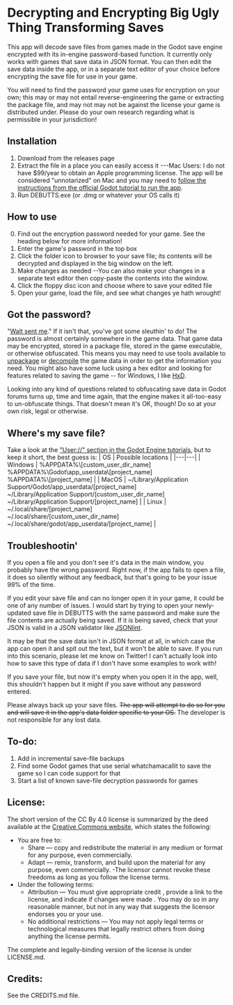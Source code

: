 # Decrypting and Encrypting Big Ugly Thing Transforming Saves

This app will decode save files from games made in the Godot save engine encrypted with its in-engine password-based function. It currently only works with games that save data in JSON format. You can then edit the save data inside the app, or in a separate text editor of your choice before encrypting the save file for use in your game.


You will need to find the password your game uses for encryption on your own; this may or may not entail reverse-engineering the game or extracting the package file, and may not may not be against the license your game is distributed under. Please do your own research regarding what is permissible in your jurisdiction!


## Installation

 1. Download from the releases page
 2. Extract the file in a place you can easily access it
	 ---Mac Users: I do not have $99/year to obtain an Apple programming license. The app will be considered "unnotarized" on Mac and you may need to [follow the instructions from the official Godot tutorial to run the app](https://docs.godotengine.org/en/stable/tutorials/export/running_on_macos.html#doc-running-on-macos).
 3. Run DEBUTTS.exe (or .dmg or whatever your OS calls it)


## How to use
0. Find out the encryption password needed for your game. See the heading below for more information!
1. Enter the game's password in the top box
2. Click the folder icon to browser to your save file; its contents will be decrypted and displayed in the big window on the left.
3. Make changes as needed
	--You can also make your changes in a separate text editor then copy-paste the contents into the window.
4. Click the floppy disc icon and choose where to save your edited file
5. Open your game, load the file, and see what changes ye hath wrought!


## Got the password?

"[Walt sent me](https://youtu.be/97oBT_QrJ0M)." If it isn't that, you've got some sleuthin' to do! The password is almost certainly somewhere in the game data.   That game data may be encrypted, stored in a package file, stored in the game executable, or otherwise obfuscated. This means you may need to use tools available to [unpackage](https://github.com/DmitriySalnikov/GodotPCKExplorer) or [decompile](https://github.com/bruvzg/gdsdecomp) the game data in order to get the information you need. You might also have some luck using a hex editor and looking for features related to saving the game -- for Windows, I like [HxD](https://mh-nexus.de/en/hxd/).

Looking into any kind of questions related to obfuscating save data in Godot forums turns up, time and time again, that the engine makes it all-too-easy to un-obfuscate things. That doesn't mean it's OK, though! Do so at your own risk, legal or otherwise.

## Where's my save file?

Take a look at the ["User://" section in the Godot Engine tutorials](https://docs.godotengine.org/en/stable/tutorials/io/data_paths.html), but to keep it short, the best guess is:
| OS | Possible locations |
|---|---|
| Windows | %APPDATA%\\[custom_user_dir_name]<br />  %APPDATA%\\Godot\\app_userdata\\[project_name]<br /> %APPDATA%\\[project_name] |
| MacOS | ~/Library/Application Support/Godot/app_userdata/[project_name]<br /> ~/Library/Application Support/[custom_user_dir_name]<br /> ~/Library/Application Support/[project_name] |
| Linux | ~/.local/share/[project_name]<br /> ~/.local/share/[custom_user_dir_name]<br /> ~/.local/share/godot/app_userdata/[project_name] |

## Troubleshootin'

If you open a file and you don't see it's data in the main window, you probably have the wrong password. Right now, if the app fails to open a file, it does so silently without any feedback, but that's going to be your issue 99% of the time.

If you edit your save file and can no longer open it in your game, it could be one of any number of issues. I would start by trying to open your newly-updated save file in DEBUTTS with the same password and make sure the file contents are actually being saved.  If it is being saved, check that your JSON is valid in a JSON validator like [JSONlint](https://jsonlint.com/).

It may be that the save data isn't in JSON format at all, in which case the app can open it and spit out the text, but it won't be able to save.  If you run into this scenario, please let me know on Twitter! I can't actually look into how to save this type of data if I don't have some examples to work with!

If you save your file, but now it's empty when you open it in the app, well, this shouldn't happen but it might if you save without any password entered.

Please always back up your save files. ~~The app will attempt to do so for you and will save it in the app's data folder specific to your OS.~~ The developer is not responsible for any lost data.

## To-do:
1. Add in incremental save-file backups
2. Find some Godot games that use serial whatchamacallit to save the game so I can code support for that
3. Start a list of known save-file decryption passwords for games

## License:
The short version of the CC By 4.0 license is summarized by the deed available at the [Creative Commons website](https://creativecommons.org/licenses/by/4.0/deed.en), which states the following:
	
- You are free to:
	- Share — copy and redistribute the material in any medium or format for any purpose, even commercially.
	- Adapt — remix, transform, and build upon the material for any purpose, even commercially.
	-The licensor cannot revoke these freedoms as long as you follow the license terms.
- Under the following terms:
	- Attribution — You must give appropriate credit , provide a link to the license, and indicate if changes were made . You may do so in any reasonable manner, but not in any way that suggests the licensor endorses you or your use.
	- No additional restrictions — You may not apply legal terms or technological measures that legally restrict others from doing anything the license permits.

The complete and legally-binding version of the license is under LICENSE.md.

## Credits:
See the CREDITS.md file.
